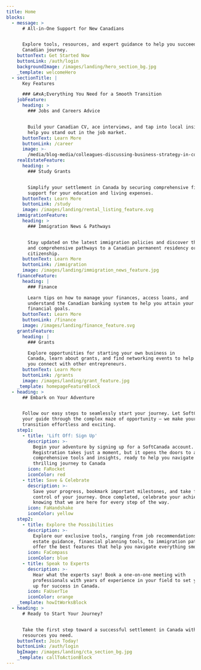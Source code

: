 ```yaml
---
title: Home
blocks:
  - message: >
      # All-in-One Support for New Canadians


      Explore tools, resources, and expert guidance to help you succeed in your
      Canadian journey.
    buttonText: Get Started Now
    buttonLink: /auth/login
    backgroundImage: /images/landing/hero_section_bg.jpg
    _template: welcomeHero
  - sectionTitle: |
      Key Features

      ### &#xA;Everything You Need for a Smooth Transition
    jobFeature:
      heading: >
        ### Jobs and Careers Advice


        Build your Canadian CV, ace interviews, and tap into local insights that
        help you stand out in the job market.
      buttonText: Learn More
      buttonLink: /career
      image: >-
        /media/blog-media/colleagues-discussing-business-strategy-in-coworki-2025-02-12-04-27-27-utc.jpg
    realEstateFeature:
      heading: >
        ### Study Grants


        Simplify your settlement in Canada by securing comprehensive financial
        support for your education and living expenses. 
      buttonText: Learn More
      buttonLink: /study
      image: /images/landing/rental_listing_feature.svg
    immigrationFeature:
      heading: >
        ### Immigration News & Pathways


        Stay updated on the latest immigration policies and discover the best
        and comprehensive pathways to a Canadian permanent residency or
        citizenship.
      buttonText: Learn More
      buttonLink: /immigration
      image: /images/landing/immigration_news_feature.jpg
    financeFeature:
      heading: |
        ### Finance

        Learn tips on how to manage your finances, access loans, and
        understand the Canadian banking system to help you attain your
        financial goals.
      buttonText: Learn More
      buttonLink: /finance
      image: /images/landing/finance_feature.svg
    grantsFeature:
      heading: |
        ### Grants

        Explore opportunities for starting your own business in
        Canada, learn about grants, and find networking events to help
        you connect with other entrepreneurs.
      buttonText: Learn More
      buttonLink: /grants
      image: /images/landing/grant_feature.jpg
    _template: homepageFeatureBlock
  - heading: >
      ## Embark on Your Adventure


      Follow our easy steps to seamlessly start your journey. Let SoftCanada be
      your guide through the complex maze of opportunity — we make your
      transition effortless and exciting.
    step1:
      - title: 'Lift Off: Sign Up'
        description: >-
          Begin your adventure by signing up for a SoftCanada account.
          Registration takes just a moment, but it opens the doors to all of our
          comprehensive tools and insights, ready to help you navigate this
          thrilling journey to Canada
        icon: FaRocket
        iconColor: red
      - title: Save & Celebrate
        description: >-
          Save your progress, bookmark important milestones, and take full
          control of your journey. Once completed, celebrate your achievements
          knowing that we are here for every step of the way.
        icon: FaHandshake
        iconColor: yellow
    step2:
      - title: Explore the Possibilities
        description: >-
          Explore our exclusive tools, ranging from job recommendations, real
          estate guidance, financial planning tools, to immigration pathways. We
          offer the best features that help you navigate everything smoothly.
        icon: FaCompass
        iconColor: blue
      - title: Speak to Experts
        description: >-
          Hear what the experts say! Book a one-on-one meeting with
          professionals with years of experience in your field to set yourself
          up for success in Canada.
        icon: FaUserTie
        iconColor: orange
    _template: howItWorksBlock
  - heading: >
      # Ready to Start Your Journey?


      Take the first step toward a successful settlement in Canada with all the
      resources you need.
    buttonText: Join Today!
    buttonLink: /auth/login
    bgImage: /images/landing/cta_section_bg.jpg
    _template: callToActionBlock
---
```


